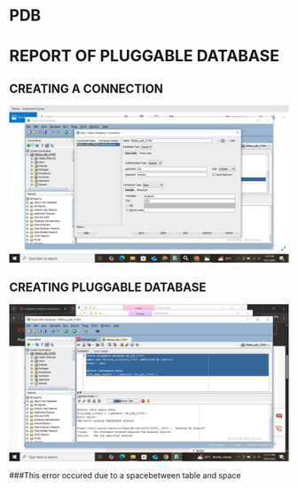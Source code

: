 # PDB
# REPORT OF PLUGGABLE DATABASE
## CREATING A CONNECTION
![IMAGE ALT](https://github.com/Melissa-10-10/PDB/blob/63b1031bd90bf74a9b149c0011026ae581700b06/Screenshot%20(7).png)

## CREATING PLUGGABLE DATABASE
![IMAGE ALT](https://github.com/Melissa-10-10/PDB/blob/9981af971cb2211a0004db93e23f57194cd7dd9e/Screenshot%20(2).png)

###This error occured due to a spacebetween table and space
